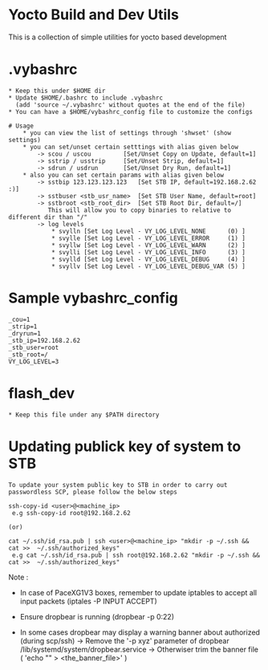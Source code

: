 # Yocto Build and Dev Utils

This is a collection of simple utilities for yocto based development

# .vybashrc
    * Keep this under $HOME dir
    * Update $HOME/.bashrc to include .vybashrc
      (add 'source ~/.vybashrc' without quotes at the end of the file)
    * You can have a $HOME/vybashrc_config file to customize the configs

    # Usage
        * you can view the list of settings through 'shwset' (show settings)
        * you can set/unset certain setttings with alias given below
            -> scou / uscou         [Set/Unset Copy on Update, default=1]
            -> sstrip / usstrip     [Set/Unset Strip, default=1]
            -> sdrun / usdrun       [Set/Unset Dry Run, default=1]
        * also you can set certain params with alias given below
            -> sstbip 123.123.123.123   [Set STB IP, default=192.168.2.62 :)]
            -> sstbuser <stb_usr_name>  [Set STB User Name, default=root]
            -> sstbroot <stb_root_dir>  [Set STB Root Dir, default=/]
               This will allow you to copy binaries to relative to different dir than "/"
            -> log levels
                * svylln [Set Log Level - VY_LOG_LEVEL_NONE      (0) ]
                * svylle [Set Log Level - VY_LOG_LEVEL_ERROR     (1) ]
                * svyllw [Set Log Level - VY_LOG_LEVEL_WARN      (2) ]
                * svylli [Set Log Level - VY_LOG_LEVEL_INFO      (3) ]
                * svylld [Set Log Level - VY_LOG_LEVEL_DEBUG     (4) ]
                * svyllv [Set Log Level - VY_LOG_LEVEL_DEBUG_VAR (5) ]

# Sample vybashrc_config
    _cou=1
    _strip=1
    _dryrun=1
    _stb_ip=192.168.2.62
    _stb_user=root
    _stb_root=/
    VY_LOG_LEVEL=3

# flash_dev
    * Keep this file under any $PATH directory

# Updating publick key of system to STB
    To update your system public key to STB in order to carry out
    passwordless SCP, please follow the below steps

    ssh-copy-id <user>@<machine_ip>
     e.g ssh-copy-id root@192.168.2.62

    (or)

    cat ~/.ssh/id_rsa.pub | ssh <user>@<machine_ip> "mkdir -p ~/.ssh && cat >>  ~/.ssh/authorized_keys"
     e.g cat ~/.ssh/id_rsa.pub | ssh root@192.168.2.62 "mkdir -p ~/.ssh && cat >>  ~/.ssh/authorized_keys"


   Note :
   * In case of PaceXG1V3 boxes, remember to update iptables to accept all input packets (iptales -P INPUT ACCEPT)

   * Ensure dropbear is running (dropbear -p 0:22)

   * In some cases dropbear may display a warning banner about authorized (during scp/ssh)
        -> Remove the '-p xyz' parameter of dropbear /lib/systemd/system/dropbear.service
        -> Otherwiser trim the banner file ( 'echo "" > <the_banner_file>' )
